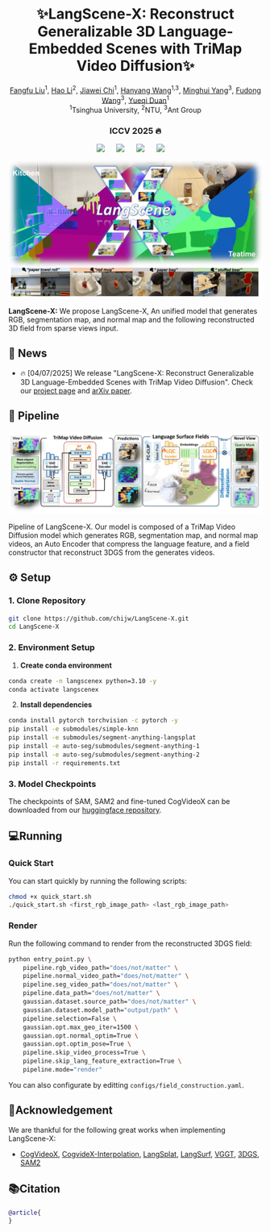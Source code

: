 <div align="center">

# ✨LangScene-X: Reconstruct Generalizable 3D Language-Embedded Scenes with TriMap Video Diffusion✨

<p align="center">
<a href="https://liuff19.github.io/">Fangfu Liu</a><sup>1</sup>,
<a href="https://lifuguan.github.io/">Hao Li</a><sup>2</sup>,
<a href="https://github.com/chijw">Jiawei Chi</a><sup>1</sup>,
<a href="https://hanyang-21.github.io/">Hanyang Wang</a><sup>1,3</sup>,
<a href="https://github.com/chijw/LangScene-X">Minghui Yang</a><sup>3</sup>,
<a href="https://github.com/chijw/LangScene-X">Fudong Wang</a><sup>3</sup>,   
<a href="https://duanyueqi.github.io/">Yueqi Duan</a><sup>1</sup>
<br>
    <sup>1</sup>Tsinghua University, <sup>2</sup>NTU, <sup>3</sup>Ant Group     
</p>
<h3 align="center">ICCV 2025 🔥</h3>
<a href="https://github.com/chijw/LangScene-X"><img src='https://img.shields.io/badge/arXiv-tbd.svg'></a> &nbsp;&nbsp;&nbsp;&nbsp;
<a href="https://github.com/chijw/LangScene-X"><img src='https://img.shields.io/badge/Project-Page-Green'></a> &nbsp;&nbsp;&nbsp;&nbsp;
<a><img src='https://img.shields.io/badge/License-MIT-blue'></a> &nbsp;&nbsp;&nbsp;&nbsp;
<a href="https://huggingface.co/chijw/LangScene-X"><img src='https://img.shields.io/badge/LangSceneX-huggingface-yellow'></a> &nbsp;&nbsp;&nbsp;&nbsp;

![Teaser Visualization](assets/teaser.png)

</div>

**LangScene-X:** We propose LangScene-X, An unified model that generates RGB, segmentation map, and normal map and the following reconstructed 3D field from sparse views input.

## 📢 News
- 🔥 [04/07/2025] We release "LangScene-X: Reconstruct Generalizable 3D Language-Embedded Scenes with TriMap Video Diffusion". Check our [project page](https://github.com/chijw/LangScene-X) and [arXiv paper](https://github.com/chijw/LangScene-X).

## 🌟 Pipeline

![Pipeline Visualization](assets/pipeline.png)

Pipeline of LangScene-X. Our model is composed of a TriMap Video Diffusion model which generates RGB, segmentation map, and normal map videos, an Auto Encoder that compress the language feature, and a field constructor that reconstruct 3DGS from the generates videos. 

## ⚙️ Setup

### 1. Clone Repository
```bash
git clone https://github.com/chijw/LangScene-X.git
cd LangScene-X
```
### 2. Environment Setup

1. **Create conda environment**

```bash
conda create -n langscenex python=3.10 -y
conda activate langscenex
```
2. **Install dependencies**
```bash
conda install pytorch torchvision -c pytorch -y
pip install -e submodules/simple-knn
pip install -e submodules/segment-anything-langsplat
pip install -e auto-seg/submodules/segment-anything-1
pip install -e auto-seg/submodules/segment-anything-2
pip install -r requirements.txt
```

### 3. Model Checkpoints
The checkpoints of SAM, SAM2 and fine-tuned CogVideoX can be downloaded from our [huggingface repository](https://huggingface.co/chijw/LangScene-X).

## 💻Running

### Quick Start
You can start quickly by running the following scripts:
```bash
chmod +x quick_start.sh
./quick_start.sh <first_rgb_image_path> <last_rgb_image_path>
```
### Render
Run the following command to render from the reconstructed 3DGS field:
```bash 
python entry_point.py \
    pipeline.rgb_video_path="does/not/matter" \
    pipeline.normal_video_path="does/not/matter" \
    pipeline.seg_video_path="does/not/matter" \
    pipeline.data_path="does/not/matter" \
    gaussian.dataset.source_path="does/not/matter" \
    gaussian.dataset.model_path="output/path" \
    pipeline.selection=False \
    gaussian.opt.max_geo_iter=1500 \
    gaussian.opt.normal_optim=True \
    gaussian.opt.optim_pose=True \
    pipeline.skip_video_process=True \
    pipeline.skip_lang_feature_extraction=True \
    pipeline.mode="render"
```
You can also configurate by editting `configs/field_construction.yaml`.

## 🔗Acknowledgement

We are thankful for the following great works when implementing LangScene-X:

- [CogVideoX](https://github.com/THUDM/CogVideo), [CogvideX-Interpolation](https://github.com/feizc/CogvideX-Interpolation), [LangSplat](https://github.com/minghanqin/LangSplat), [LangSurf](https://github.com/lifuguan/LangSurf), [VGGT](https://github.com/facebookresearch/vggt), [3DGS](https://github.com/graphdeco-inria/gaussian-splatting), [SAM2](https://github.com/facebookresearch/sam2)

## 📚Citation

```bibtex
@article{
}
```
